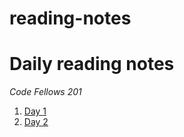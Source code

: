 # reading-notes #
# Daily reading notes #
_Code Fellows 201_ 
1. [Day 1](https://sunny-lee3.github.io/reading-notes/day01.html)
1. [Day 2](https://sunny-lee3.github.io/reading-notes/day02.html)
